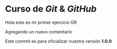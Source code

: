 # Curso de _Git_ & _GitHub_

Hola este es mi primer ejercicio GR

Agregando un nuevo comentario

Este commit es para oficializar nuestra versión **1.0.0**
